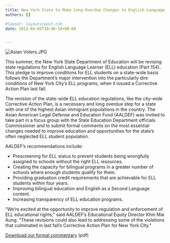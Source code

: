 ```yaml
---
title: New York State to Make Long Overdue Changes to English Language Learner Education Law
authors: []

#layout: layouts/post.njk
date: 2012-04-05T10:46:19+00:00


---
```


![Asian Voters.JPG](/uploads/Asian%20Voters.JPG)

This summer, the New York State Department of Education will be revising state regulations for English Language Learner (ELL) education (Part 154). This pledge to improve conditions for ELL students on a state-wide basis follows the Department’s major intervention into the particularly dire conditions of New York City’s ELL programs, when it issued a Corrective Action Plan last fall.

The revision of the state-wide ELL education regulations, like the city-wide Corrective Action Plan, is a necessary and long overdue step for a state with one of the highest Asian immigrant populations in the country. The Asian American Legal Defense and Education Fund (AALDEF) was invited to take part in a focus group with the State Education Department officials Commissioner and to submit formal comments on the most essential changes needed to improve education and opportunities for the state’s often neglected ELL student population.

AALDEF’s recommendations include:

-   Prescreening for ELL status to prevent students being wrongfully assigned to schools without the right ELL resources.
-   Creating the capacity for bilingual programs in a greater number of schools where enough students qualify for them.
-   Providing graduation credit requirements that are achievable for ELL students within four years.
-   Improving bilingual education and English as a Second Language content.
-   Increasing transparency of ELL education programs.

“We’re excited at the opportunity to improve regulation and enforcement of ELL educational rights,” said AALDEF’s Educational Equity Director Khin Mai Aung. “These revisions could also lead to addressing some of the violations that culminated in last fall’s Corrective Action Plan for New York City.”

[Download our formal commentary][1] (pdf)

[1]: /uploads/pdf/AALDEF%20Comments%20-%20Part%20154%20Revisions%20FINAL%20%283%29.pdf
